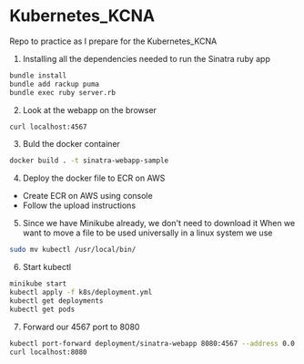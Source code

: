 # Kubernetes_KCNA
Repo to practice as I prepare for the Kubernetes_KCNA

1. Installing all the dependencies needed to run the Sinatra ruby app
```sh
bundle install
bundle add rackup puma
bundle exec ruby server.rb
```
2. Look at the webapp on the browser
```sh
curl localhost:4567
```
3. Buld the docker container
```sh
docker build . -t sinatra-webapp-sample
```

4. Deploy the docker file to ECR on AWS
- Create ECR on AWS using console
- Follow the upload instructions

5. Since we have Minikube already, we don't need to download it
When we want to move a file to be used universally in a linux system we use
```sh
sudo mv kubectl /usr/local/bin/
```

6. Start kubectl
```sh
minikube start
kubectl apply -f k8s/deployment.yml
kubectl get deployments
kubectl get pods
```

7. Forward our 4567 port to 8080
```sh
kubectl port-forward deployment/sinatra-webapp 8080:4567 --address 0.0.0.0
curl localhost:8080
```
